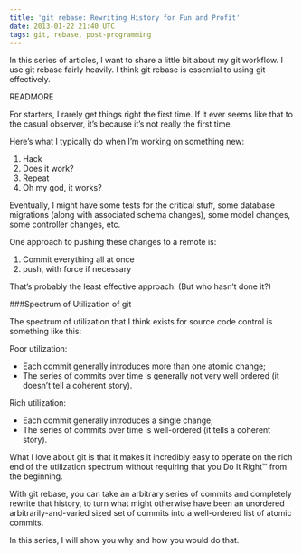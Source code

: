 ```yaml
---
title: 'git rebase: Rewriting History for Fun and Profit'
date: 2013-01-22 21:40 UTC
tags: git, rebase, post-programming
---
```


In this series of articles, I want to share a little bit about my git workflow. I use git rebase fairly heavily. I think git rebase is essential to using git effectively.

READMORE

For starters, I rarely get things right the first time. If it ever seems like that to the casual observer, it’s because it’s not really the first time.

Here’s what I typically do when I’m working on something new:

1. Hack
2. Does it work?
3. Repeat
4. Oh my god, it works?

Eventually, I might have some tests for the critical stuff, some database migrations (along with associated schema changes), some model changes, some controller changes, etc.

One approach to pushing these changes to a remote is:

1. Commit everything all at once
2. push, with force if necessary

That’s probably the least effective approach. (But who hasn’t done it?)

###Spectrum of Utilization of git

The spectrum of utilization that I think exists for source code control is something like this:

Poor utilization:

- Each commit generally introduces more than one atomic change;
- The series of commits over time is generally not very well ordered (it doesn’t tell a coherent story).

Rich utilization:

+ Each commit generally introduces a single change;
+ The series of commits over time is well-ordered (it tells a coherent story).

What I love about git is that it makes it incredibly easy to operate on the rich end of the utilization spectrum without requiring that you Do It Right™ from the beginning.

With git rebase, you can take an arbitrary series of commits and completely rewrite that history, to turn what might otherwise have been an unordered arbitrarily-and-varied sized set of commits into a well-ordered list of atomic commits.

In this series, I will show you why and how you would do that.
